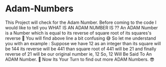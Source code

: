# Adam-Numbers
This Project will check for the Adam Number. 
Before coming to the code I would like to tell you WHAT IS AN ADAM NUMBER IS ??
An ADAM Number is a Number which is equal to its reverse of square root of its squares's reverse 🤔
You will find above line a bit confusing 😅
So let me understand you with an example :
Suppose we have 12 as an integer
than its square will be 144
its reverse will be 441
than square root of 441 will be 21
and finally reverse of 21 will be our original number ie, 12
So, 12 Will Be Said To An ADAM Number. 🥳
Now Its Your Turn to find out more ADAM Numbers. 😎
